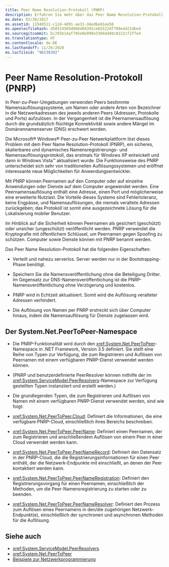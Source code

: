 ```yaml
---
title: Peer Name Resolution-Protokoll (PNRP)
description: Erfahren Sie mehr über das Peer Name Resolution-Protokoll (PNRP), ein sicheres, skalierbares und dynamisches Protokoll für die Namensregistrierung und -auflösung.
ms.date: 03/30/2017
ms.assetid: 11940511-c124-4d91-ae31-d4ed6e81ee58
ms.openlocfilehash: d50514569d066d04391ce65522df789ed421dbed
ms.sourcegitcommit: bc293b14af795e0e999e3304dd40c0222cf2ffe4
ms.translationtype: HT
ms.contentlocale: de-DE
ms.lasthandoff: 11/26/2020
ms.locfileid: "96239392"
---
```

# <a name="peer-name-resolution-protocol"></a>Peer Name Resolution-Protokoll (PNRP)

In Peer-zu-Peer-Umgebungen verwenden Peers bestimmte Namensauflösungssysteme, um Namen oder andere Arten von Bezeichner in die Netzwerkadressen des jeweils anderen Peers (Adressen, Protokolle und Ports) aufzulösen. In der Vergangenheit ist die Peernamensauflösung durch die grundsätzlich flüchtige Konnektivität sowie andere Mängel im Domänennamenserver (DNS) erschwert worden.  
  
 Die Microsoft® Windows® Peer-zu-Peer Netwerkplattform löst dieses Problem mit dem Peer Name Resolution-Protokoll (PNRP), ein sicheres, skalierbares und dynamisches Namensregistrierungs- und Namensauflösungsprotokoll, das erstmals für Windows XP entwickelt und dann in Windows Vista™ aktualisiert wurde. Die Funktionsweise des PNRP unterscheidet sich sehr von traditionellen Auflösungssystemen und eröffnet interessante neue Möglichkeiten für Anwendungsentwickler.  
  
 Mit PNRP können Peernamen auf den Computer oder auf einzelne Anwendungen oder Dienste auf dem Computer angewendet werden. Eine Peernamensauflösung enthält eine Adresse, einen Port und möglicherweise eine erweiterte Nutzlast. Die Vorteile dieses Systems sind Fehlertoleranz, keine Engpässe, und Namensauflösungen, die niemals veraltete Adressen zurückgeben; das Protokoll ist somit eine ausgezeichnete Lösung für die Lokalisierung mobiler Benutzer.  
  
 Im Hinblick auf die Sicherheit können Peernamen als gesichert (geschützt) oder unsicher (ungeschützt) veröffentlicht werden. PNRP verwendet die Kryptografie mit öffentlichem Schlüssel, um Peernamen gegen Spoofing zu schützen. Computer sowie Dienste können mit PNRP benannt werden.  
  
Das Peer Name Resolution-Protokoll hat die folgenden Eigenschaften:  
  
- Verteilt und nahezu serverlos. Server werden nur in der Bootstrapping-Phase benötigt.  
  
- Speichern Sie die Namensveröffentlichung ohne die Beteiligung Dritter. Im Gegensatz zur DNS-Namensveröffentlichung ist die PNRP-Namensveröffentlichung ohne Verzögerung und kostenlos.  
  
- PNRP wird in Echtzeit aktualisiert. Somit wird die Auflösung veralteter Adressen verhindert.  
  
- Die Auflösung von Namen per PNRP erstreckt sich über Computer hinaus, indem die Namensauflösung für Dienste zugelassen wird.  
  
## <a name="the-systemnetpeertopeer-namespace"></a>Der System.Net.PeerToPeer-Namespace  
  
- Die PNRP-Funktionalität wird durch den <xref:System.Net.PeerToPeer>-Namespace in .NET Framework, Version 3.5 definiert. Sie stellt eine Reihe von Typen zur Verfügung, die zum Registrieren und Auflösen von Peernamen mit einem verfügbaren PNRP-Dienst verwendet werden können.  
  
- (PNRP und benutzerdefinierte PeerResolver können mithilfe der im <xref:System.ServiceModel.PeerResolvers>-Namespace zur Verfügung gestellten Typen instanziiert und erstellt werden.)  
  
- Die grundlegenden Typen, die zum Registrieren und Auflösen von Namen mit einem verfügbaren PNRP-Dienst verwendet werden, sind wie folgt:  
  
- <xref:System.Net.PeerToPeer.Cloud>: Definiert die Informationen, die eine verfügbare PNRP-Cloud, einschließlich ihres Bereichs beschreiben.  
  
- <xref:System.Net.PeerToPeer.PeerName>: Definiert einen Peernamen, der zum Registrieren und anschließendem Auflösen von einem Peer in einer Cloud verwendet werden kann.  
  
- <xref:System.Net.PeerToPeer.PeerNameRecord>: Definiert den Datensatz in der PNRP-Cloud, die die Registrierungsinformationen für einen Peer enthält, der die Netzwerk-Endpunkte mit einschließt, an denen der Peer kontaktiert werden kann.  
  
- <xref:System.Net.PeerToPeer.PeerNameRegistration>: Definiert den Registrierungsvorgang für einen Peernamen, einschließlich der Methoden, um die Peer-Namensregistrierung zu starten oder zu beenden.  
  
- <xref:System.Net.PeerToPeer.PeerNameResolver>: Definiert den Prozess zum Auflösen eines Peernamens in den/die zugehörigen Netzwerk-Endpunkt(e), einschließlich der synchronen und asynchronen Methoden für die Auflösung.  
  
## <a name="see-also"></a>Siehe auch

- <xref:System.ServiceModel.PeerResolvers>
- <xref:System.Net.PeerToPeer>
- [Beispiele zur Netzwerkprogrammierung](network-programming-samples.md)

<!-- to-do: review sample links
- [PeerToPeer Technology Sample](https://go.microsoft.com/fwlink/?LinkID=179571)
-->
